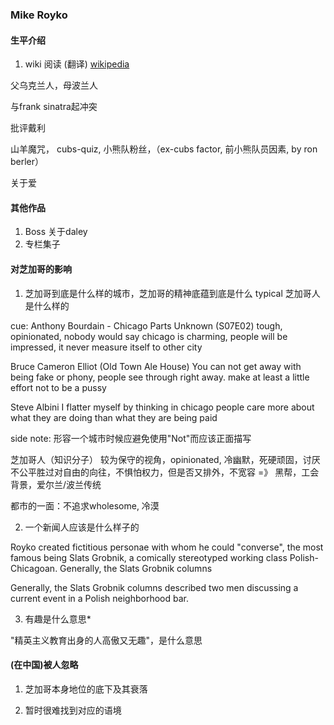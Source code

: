 

### Mike Royko


#### 生平介绍

1. wiki 阅读 (翻译)
[wikipedia](https://en.wikipedia.org/wiki/Mike_Royko)

父乌克兰人，母波兰人

与frank sinatra起冲突

批评戴利

山羊魔咒， cubs-quiz, 小熊队粉丝，（ex-cubs factor, 前小熊队员因素, by ron berler）

关于爱


#### 其他作品

1. Boss 关于daley
2. 专栏集子



#### 对芝加哥的影响

1.  芝加哥到底是什么样的城市，芝加哥的精神底蕴到底是什么 typical 芝加哥人是什么样的

cue: Anthony Bourdain - Chicago Parts Unknown (S07E02)
tough, opinionated, nobody would say chicago is charming, people will be impressed, it never measure itself to other city

Bruce Cameron Elliot (Old Town Ale House)
You can not get away with being fake or phony, people see through right away. make at least a little effort not to be a pussy

Steve Albini
I flatter myself by thinking in chicago people care more about what they are doing than what they are being paid


side note:
形容一个城市时候应避免使用"Not"而应该正面描写

芝加哥人（知识分子）
较为保守的视角，opinionated, 冷幽默，死硬顽固，讨厌不公平胜过对自由的向往，不惧怕权力，但是否又排外，不宽容
=》 黑帮，工会背景，爱尔兰/波兰传统

都市的一面：不追求wholesome, 冷漠


2. 一个新闻人应该是什么样子的

Royko created fictitious personae with whom he could "converse", the most famous being Slats Grobnik, a comically stereotyped working class Polish-Chicagoan. Generally, the Slats Grobnik columns

Generally, the Slats Grobnik columns described two men discussing a current event in a Polish neighborhood bar.


3. 有趣是什么意思*

"精英主义教育出身的人高傲又无趣"，是什么意思



#### (在中国)被人忽略

1. 芝加哥本身地位的底下及其衰落

2. 暂时很难找到对应的语境
